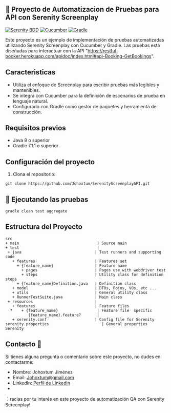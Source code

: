 ## :rocket: Proyecto de Automatizacion de Pruebas para API con Serenity Screenplay

[![Serenity BDD](https://img.shields.io/badge/Serenity%20BDD-3.6.12-green)](http://www.thucydides.info/#/)
[![Cucumber](https://img.shields.io/badge/Cucumber-3.6.12-brightgreen)](https://cucumber.io/)
[![Gradle](https://img.shields.io/badge/Gradle-7.1.1-blue)](https://gradle.org/)

Este proyecto es un ejemplo de implementación de pruebas automatizadas utilizando Serenity Screenplay con Cucumber y Gradle. Las pruebas esta diseñadas para interactuar con la API "https://restful-booker.herokuapp.com/apidoc/index.html#api-Booking-GetBookings".

## Caracteristicas

- Utiliza el enfoque de Screenplay para escribir pruebas más legibles y mantenibles.
- Se integra con Cucumber para la definición de escenarios de prueba en lenguaje natural.
- Configurado con Gradle como gestor de paquetes y herramienta de construcción.

## Requisitos previos

- Java 8 o superior
- Gradle 7.1.1 o superior

## Configuración del proyecto

1. Clona el repositorio:

```shell
git clone https://github.com/Johoxtum/SerenityScreenplayAPI.git
```
## :rocket: Ejecutando las pruebas

```shell
gradle clean test aggregate
```
## Estructura del Proyecto

```Gherkin
src
+ main                                  | Source main
+ test                                  |
 + java                                | Test runners and supporting code
   + features                          | Features set
     + {feature_name}                  | Feature name
       + pages                         | Pages use with webdriver test
       + steps                         | Utility class for definition steps
     + {feature_name}Definition.java   | Definition class 
   + model                             | DTOs, Pojos, VOs, etc ...
   + utils                             | General utility class
   + RunnerTestSuite.java              | Main class
 + resources                           |
   + features                          | Feature files
  ?    + {feature_name}                 | Feature file  specific
          {feature_name}.feature?       |
   + serenity.conf                     | Config file for Serenity
serenity.properties                       | General properties Serenity
```

## Contacto :email:

Si tienes alguna pregunta o comentario sobre este proyecto, no dudes en contactarme:

- Nombre: Johoxtum Jiménez
- Email: [Johoxtum@gmail.com](mailto:Johoxtum@gmail.com)
- LinkedIn: [Perfil de LinkedIn](https://www.linkedin.com/in/johoxtum-jimenez-463ba1211/)
-
：racias por tu interés en este proyecto de automatización QA con Serenity Screenplay!
